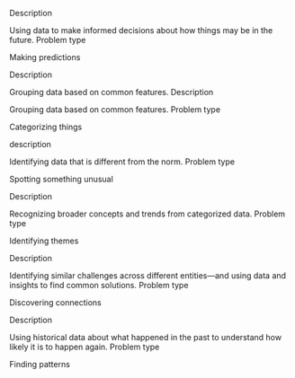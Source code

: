 Description

Using data to make informed decisions about how things may be in the future.
Problem type

Making predictions


Description

Grouping data based on common features.
Description

Grouping data based on common features.
Problem type

Categorizing things

description

Identifying data that is different from the norm.
Problem type

Spotting something unusual

Description

Recognizing broader concepts and trends from categorized data.
Problem type

Identifying themes

Description

Identifying similar challenges across different entities—and using data and insights to find common solutions.
Problem type

Discovering connections

Description

Using historical data about what happened in the past to understand how likely it is to happen again.
Problem type

Finding patterns


